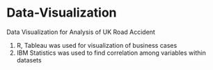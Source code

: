 # Data-Visualization
Data Visualization for Analysis of UK Road Accident

1. R, Tableau was used for visualization of business cases
2. IBM Statistics was used to find correlation among variables within datasets
